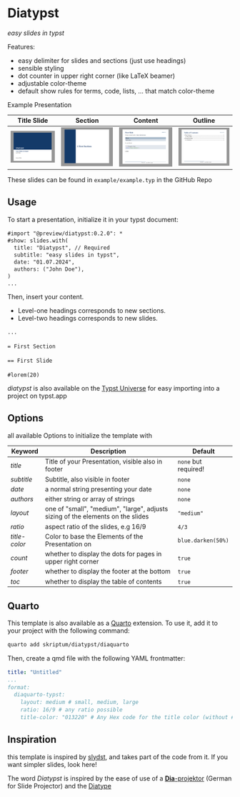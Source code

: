 # Diatypst

*easy slides in typst*

Features:

- easy delimiter for slides and sections (just use headings)
- sensible styling
- dot counter in upper right corner (like LaTeX beamer)
- adjustable color-theme
- default show rules for terms, code, lists, ... that match color-theme

Example Presentation

| Title Slide                                     | Section                                             | Content                                         | Outline                                         |
| ----------------------------------------------- | --------------------------------------------------- | ----------------------------------------------- | ----------------------------------------------- |
| ![Example-Title](screenshots/Example-Title.jpg) | ![Example-Section](screenshots/Example-Section.jpg) | ![Example-Slide](screenshots/Example-Slide.jpg) | ![Example-Section](screenshots/Example-TOC.jpg) |

These slides can be found in `example/example.typ` in the GitHub Repo

## Usage

To start a presentation, initialize it in your typst document:

```typst
#import "@preview/diatypst:0.2.0": *
#show: slides.with(
  title: "Diatypst", // Required
  subtitle: "easy slides in typst",
  date: "01.07.2024",
  authors: ("John Doe"),
)
...
```

Then, insert your content.

- Level-one headings corresponds to new sections.
- Level-two headings corresponds to new slides.

```typst
...

= First Section

== First Slide

#lorem(20)
```

*diatypst* is also available on the [Typst Universe](https://typst.app/universe/package/diatypst) for easy importing into a project on typst.app

## Options

all available Options to initialize the template with

| Keyword       | Description                                                  | Default              |
| ------------- | ------------------------------------------------------------ | -------------------- |
| *title*       | Title of your Presentation, visible also in footer           | `none` but required! |
| *subtitle*    | Subtitle, also visible in footer                             | `none`               |
| *date*        | a normal string presenting your date                         | `none`               |
| *authors*     | either string or array of strings                            | `none`               |
| *layout*      | one of "small", "medium", "large", adjusts sizing of the elements on the slides | `"medium"`           |
| *ratio*       | aspect ratio of the slides, e.g 16/9                         | `4/3`                |
| *title-color* | Color to base the Elements of the Presentation on            | `blue.darken(50%)`   |
| *count*       | whether to display the dots for pages in upper right corner  | `true`               |
| *footer*      | whether to display the footer at the bottom                  | `true`               |
| *toc*         | whether to display the table of contents                     | `true`               |

## Quarto

This template is also available as a [Quarto](https://quarto.org/) extension. To use it, add it to your project with the following command:

```bash
quarto add skriptum/diatypst/diaquarto
```

Then, create a qmd file with the following YAML frontmatter:

```yaml
title: "Untitled"
...
format:
  diaquarto-typst: 
    layout: medium # small, medium, large
    ratio: 16/9 # any ratio possible 
    title-color: "013220" # Any Hex code for the title color (without #)
```

## Inspiration

this template is inspired by [slydst](https://github.com/glambrechts/slydst), and takes part of the code from it. If you want simpler slides, look here!

The word *Diatypst* is inspired by the ease of use of a [**Dia**-projektor](https://de.wikipedia.org/wiki/Diaprojektor) (German for Slide Projector) and the [Diatype](https://en.wikipedia.org/wiki/Diatype_(machine))
